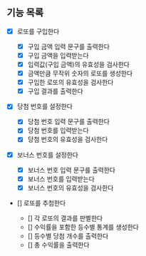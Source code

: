 ## 기능 목록

- [x] 로또를 구입한다

  - [x] 구입 금액 입력 문구를 출력한다
  - [x] 구입 금액을 입력받는다
  - [x] 입력값(구입 금액)의 유효성을 검사한다
  - [x] 금액만큼 무작위 숫자의 로또를 생성한다
  - [x] 구입한 로또의 유효성을 검사한다
  - [x] 구입 결과를 출력한다

- [x] 당첨 번호를 설정한다

  - [x] 당첨 번호 입력 문구를 출력한다
  - [x] 당첨 번호를 입력받는다
  - [x] 당첨 번호의 유효성을 검사한다

- [x] 보너스 번호를 설정한다

  - [x] 보너스 번호 입력 문구를 출력한다
  - [x] 보너스 번호를 입력받는다
  - [x] 보너스 번호의 유효성을 검사한다

- [] 로또를 추첨한다

  - [] 각 로또의 결과를 판별한다
  - [] 수익률을 포함한 등수별 통계를 생성한다
  - [] 등수별 당첨 개수를 출력한다
  - [] 총 수익률을 출력한다
